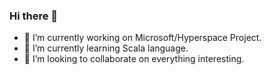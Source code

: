 ### Hi there 👋

- 🔭 I’m currently working on Microsoft/Hyperspace Project.
- 🌱 I’m currently learning Scala language.
- 👯 I’m looking to collaborate on everything interesting.

<!--
**paryoja/paryoja** is a ✨ _special_ ✨ repository because its `README.md` (this file) appears on your GitHub profile.

Here are some ideas to get you started:
- 🤔 I’m looking for help with ...
- 💬 Ask me about ...
- 📫 How to reach me: ...
- 😄 Pronouns: ...
- ⚡ Fun fact: ...
-->
